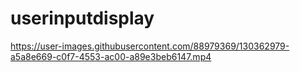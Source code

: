 # userinputdisplay

https://user-images.githubusercontent.com/88979369/130362979-a5a8e669-c0f7-4553-ac00-a89e3beb6147.mp4
